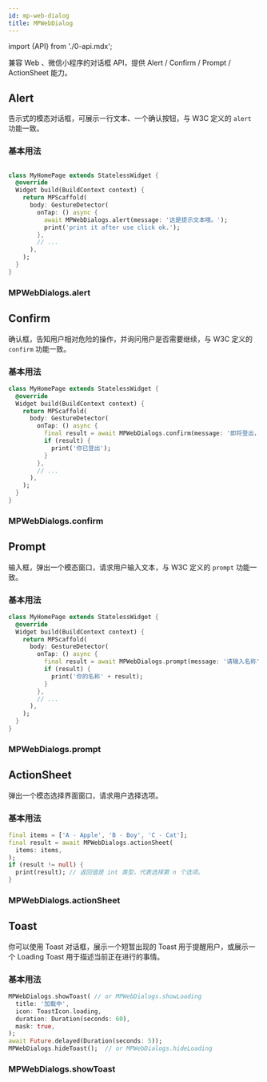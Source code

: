 ```yaml
---
id: mp-web-dialog
title: MPWebDialog
---
```


import {API} from './0-api.mdx';

兼容 Web 、微信小程序的对话框 API，提供 Alert / Confirm / Prompt / ActionSheet 能力。

## Alert

告示式的模态对话框，可展示一行文本、一个确认按钮，与 W3C 定义的 `alert` 功能一致。

### 基本用法

```dart

class MyHomePage extends StatelessWidget {
  @override
  Widget build(BuildContext context) {
    return MPScaffold(
      body: GestureDetector(
        onTap: () async {
          await MPWebDialogs.alert(message: '这是提示文本哦。');
          print('print it after use click ok.');
        },
        // ...
      ),
    );
  }
}
```

### MPWebDialogs.alert 

<API name="message" 
     type="String" 
     desc="告示内容" 
     more="必填" />

## Confirm

确认框，告知用户相对危险的操作，并询问用户是否需要继续，与 W3C 定义的 `confirm` 功能一致。

### 基本用法

```dart
class MyHomePage extends StatelessWidget {
  @override
  Widget build(BuildContext context) {
    return MPScaffold(
      body: GestureDetector(
        onTap: () async {
          final result = await MPWebDialogs.confirm(message: '即将登出，是否继续？');
          if (result) {
            print('你已登出');
          }
        },
        // ...
      ),
    );
  }
}
```

### MPWebDialogs.confirm

<API name="message" 
     type="String" 
     desc="告示内容" 
     more="必填" />

## Prompt

输入框，弹出一个模态窗口，请求用户输入文本，与 W3C 定义的 `prompt` 功能一致。

### 基本用法

```dart
class MyHomePage extends StatelessWidget {
  @override
  Widget build(BuildContext context) {
    return MPScaffold(
      body: GestureDetector(
        onTap: () async {
          final result = await MPWebDialogs.prompt(message: '请输入名称');
          if (result) {
            print('你的名称' + result);
          }
        },
        // ...
      ),
    );
  }
}
```

### MPWebDialogs.prompt

<API name="message" 
     type="String" 
     desc="告示内容" 
     more="必填" />

<API name="defaultValue" 
     type="String?" 
     desc="输入框的默认值" 
     more="非必填" />

## ActionSheet

弹出一个模态选择界面窗口，请求用户选择选项。

### 基本用法

```dart
final items = ['A - Apple', 'B - Boy', 'C - Cat'];
final result = await MPWebDialogs.actionSheet(
  items: items,
);
if (result != null) {
  print(result); // 返回值是 int 类型，代表选择第 n 个选项。
}
```

### MPWebDialogs.actionSheet

<API name="items" 
     type="List<String>" 
     desc="选项" 
     more="非必填" />

## Toast

你可以使用 Toast 对话框，展示一个短暂出现的 Toast 用于提醒用户，或展示一个 Loading Toast 用于描述当前正在进行的事情。

### 基本用法

```dart
MPWebDialogs.showToast( // or MPWebDialogs.showLoading
  title: '加载中',
  icon: ToastIcon.loading,
  duration: Duration(seconds: 60),
  mask: true,
);
await Future.delayed(Duration(seconds: 5));
MPWebDialogs.hideToast();  // or MPWebDialogs.hideLoading
```

### MPWebDialogs.showToast

<API name="title" 
     type="String" 
     desc="展示在 Toast 上的文本" 
     more="必填" />

<API name="icon" 
     type="ToastIcon?" 
     desc="展示在 Toast 上的图标类型" 
     more="必填" />

<API name="duration" 
     type="Duration" 
     desc="Toast 将在指定时间后消失" 
     more="非必填，默认值为 1500 毫秒" />

<API name="mask" 
     type="bool" 
     desc="是否需要阻断 Toast 背后内容的触摸操作" 
     more="非必填，默认为 false" />

